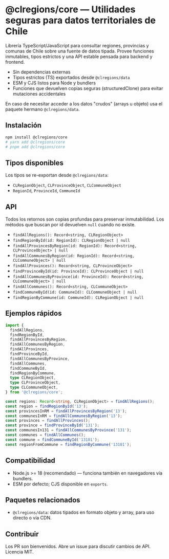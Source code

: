 # @clregions/core — Utilidades seguras para datos territoriales de Chile

Librería TypeScript/JavaScript para consultar regiones, provincias y comunas de Chile sobre una fuente de datos tipada. Provee funciones inmutables, tipos estrictos y una API estable pensada para backend y frontend.

- Sin dependencias externas
- Tipos estrictos (TS) exportados desde `@clregions/data`
- ESM y CJS listos para Node y bundlers
- Funciones que devuelven copias seguras (structuredClone) para evitar mutaciones accidentales

En caso de necesitar acceder a los datos "crudos" (arrays u objeto) usa el paquete hermano `@clregions/data`.

## Instalación

```bash
npm install @clregions/core
# yarn add @clregions/core
# pnpm add @clregions/core
```

## Tipos disponibles

Los tipos se re-exportan desde `@clregions/data`:

- `CLRegionObject`, `CLProvinceObject`, `CLCommuneObject`
- `RegionId`, `ProvinceId`, `CommuneId`

## API

Todos los retornos son copias profundas para preservar inmutabilidad. Los métodos que buscan por id devuelven `null` cuando no existe.

- `findAllRegions(): Record<string, CLRegionObject>`
- `findRegionById(id: RegionId): CLRegionObject | null`
- `findAllProvincesByRegion(id: RegionId): Record<string, CLProvinceObject> | null`
- `findAllCommunesByRegion(id: RegionId): Record<string, CLCommuneObject> | null`
- `findAllProvinces(): Record<string, CLProvinceObject>`
- `findProvinceById(id: ProvinceId): CLProvinceObject | null`
- `findAllCommunesByProvince(id: ProvinceId): Record<string, CLCommuneObject> | null`
- `findAllCommunes(): Record<string, CLCommuneObject>`
- `findCommuneById(id: CommuneId): CLCommuneObject | null`
- `findRegionByCommune(id: CommuneId): CLRegionObject | null`

## Ejemplos rápidos

```ts
import {
  findAllRegions,
  findRegionById,
  findAllProvincesByRegion,
  findAllCommunesByRegion,
  findAllProvinces,
  findProvinceById,
  findAllCommunesByProvince,
  findAllCommunes,
  findCommuneById,
  findRegionByCommune,
  type CLRegionObject,
  type CLProvinceObject,
  type CLCommuneObject,
} from '@clregions/core';

const regions: Record<string, CLRegionObject> = findAllRegions();
const region = findRegionById('13');
const provincesInRM = findAllProvincesByRegion('13');
const communesInRM = findAllCommunesByRegion('13');
const provinces = findAllProvinces();
const province = findProvinceById('131');
const communesIn131 = findAllCommunesByProvince('131');
const communes = findAllCommunes();
const commune = findCommuneById('13101');
const regionFromCommune = findRegionByCommune('13101');
```

## Compatibilidad

- Node.js >= 18 (recomendado) — funciona también en navegadores vía bundlers.
- ESM por defecto; CJS disponible en `exports`.

## Paquetes relacionados

- `@clregions/data`: datos tipados en formato objeto y array, para uso directo o vía CDN.

## Contribuir

Los PR son bienvenidos. Abre un issue para discutir cambios de API. Licencia MIT.

